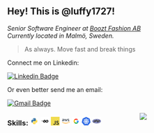 <!-- Zero width character is used to put extra blank lines before and after code -->

<h2>Hey! This is @luffy1727!</h2>

<p><em>Senior Software Engineer at <a href="https://www.booztgroup.com">Boozt Fashion AB</a></br>
Currently located in Malmö, Sweden.
</em></p>

> As always. Move fast and break things

Connect me on Linkedin: 

[![Linkedin Badge](https://img.shields.io/badge/LinkedIn-0077B5?style=for-the-badge&logo=linkedin&logoColor=white)](https://www.linkedin.com/in/chintushig-ochirsukh-4a00a275/)

Or even better send me an email:

[![Gmail Badge](https://img.shields.io/badge/Gmail-D14836?style=for-the-badge&logo=gmail&logoColor=white)](mailto:tushig.tushig@gmail.com)

<img align='right' src='https://luffy1727.github.io/tushig-rants/assets/whatever.gif' width='200"'>

<h3>
Skills:
<code><img height="20" src="https://raw.githubusercontent.com/github/explore/80688e429a7d4ef2fca1e82350fe8e3517d3494d/topics/python/python.png"></code>
<code><img height="20" src="https://raw.githubusercontent.com/github/explore/80688e429a7d4ef2fca1e82350fe8e3517d3494d/topics/go/go.png"></code>
<code><img height="20" src="https://raw.githubusercontent.com/github/explore/80688e429a7d4ef2fca1e82350fe8e3517d3494d/topics/javascript/javascript.png"></code>
<code><img height="20" src="https://raw.githubusercontent.com/github/explore/80688e429a7d4ef2fca1e82350fe8e3517d3494d/topics/aws/aws.png"></code>
<code><img height="20" src="https://raw.githubusercontent.com/github/explore/80688e429a7d4ef2fca1e82350fe8e3517d3494d/topics/google/google.png"></code>
<code><img height="20" src="https://raw.githubusercontent.com/github/explore/80688e429a7d4ef2fca1e82350fe8e3517d3494d/topics/kubernetes/kubernetes.png"></code>
<code><img height="20" src="https://raw.githubusercontent.com/github/explore/80688e429a7d4ef2fca1e82350fe8e3517d3494d/topics/php/php.png"></code>
</h3>
